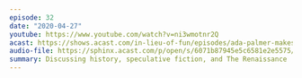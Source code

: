 ```yaml
---
episode: 32
date: "2020-04-27"
youtube: https://www.youtube.com/watch?v=ni3wmotnr2Q
acast: https://shows.acast.com/in-lieu-of-fun/episodes/ada-palmer-makes-her-debut-on-the-show-april-27-2020
audio-file: https://sphinx.acast.com/p/open/s/6071b87945e5c6581e2e5575/e/611d72d2cfaeb40019b94543/media.mp3
summary: Discussing history, speculative fiction, and The Renaissance
---
```

